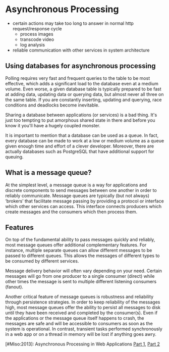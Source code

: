# Asynchronous Processing #

- certain actions may take too long to answer in normal http request/response cycle
	- process images
	- transcode video
	- log analysis
- reliable communication with other services in system architecture

## Using databases for asynchronous processing ##

Polling requires very fast and frequent queries to the table to be most effective, which adds a significant load to the database even at a medium volume. Even worse, a given database table is typically prepared to be fast at adding data, updating data or querying data, but almost never all three on the same table. If you are constantly inserting, updating and querying, race conditions and deadlocks become inevitable.

Sharing a database between applications (or services) is a bad thing. It's just too tempting to put amorphous shared state in there and before you know it you'll have a hugely coupled monster.

It is important to mention that a database can be used as a queue. In fact, every database can be made to work at a low or medium volume as a queue given enough time and effort of a clever developer. Moreover, there are actually databases such as PostgreSQL that have additional support for queuing.

## What is a message queue? ##

At the simplest level, a message queue is a way for applications and discrete components to send messages between one another in order to reliably communicate. Message queues are typically (but not always) ‘brokers’ that facilitate message passing by providing a protocol or interface which other services can access. This interface connects producers which create messages and the consumers which then process them.

## Features ##

On top of the fundamental ability to pass messages quickly and reliably, most message queues offer additional complementary features. For instance, multiple separate queues can allow different messages to be passed to different queues. This allows the messages of different types to be consumed by different services.

Message delivery behavior will often vary depending on your need. Certain messages will go from one producer to a single consumer (direct) while other times the message is sent to multiple different listening consumers (fanout).

Another critical feature of message queues is robustness and reliability through persistence strategies. In order to keep reliability of the messages high, most message queues offer the ability to persist all messages to disk until they have been received and completed by the consumer(s). Even if the applications or the message queue itself happens to crash, the messages are safe and will be accessible to consumers as soon as the system is operational. In contrast, transient tasks performed synchronously in a web app or on a thread in memory will be lost if anything goes awry.

[#Miso:2013]: Asynchronous Processing in Web Applications [Part 1](http://blog.gomiso.com/2012/11/15/asynchronous-processing-in-web-applications-part-1-a-database-is-not-a-queue/), [Part 2](http://blog.gomiso.com/2013/01/06/asynchronous-processing-in-web-applications-part-2-developers-need-to-understand-message-queues/)

